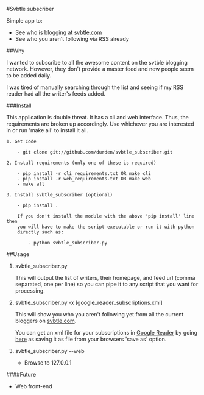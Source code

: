 #Svbtle subscriber

Simple app to:

- See who is blogging at [svbtle.com](http://svbtle.com)
- See who you aren't following via RSS already

##Why

I wanted to subscribe to all the awesome content on the svtble blogging
network.  However, they don't provide a master feed and new people seem to be
added daily.

I was tired of manually searching through the list and seeing if my RSS reader
had all the writer's feeds added.

###Install

This application is double threat.  It has a cli and web interface.  Thus, the
requirements are broken up accordingly.  Use whichever you are interested in or
run 'make all' to install it all.

    1. Get Code

        - git clone git://github.com/durden/svbtle_subscriber.git

    2. Install requirements (only one of these is required)

        - pip install -r cli_requirements.txt OR make cli
        - pip install -r web_requirements.txt OR make web
        - make all

    3. Install svbtle_subscriber (optional)

        - pip install .

        If you don't install the module with the above 'pip install' line then
        you will have to make the script executable or run it with python
        directly such as:

            - python svbtle_subscriber.py

##Usage

1. svbtle_subscriber.py

    This will output the list of writers, their homepage, and feed url (comma
    separated, one per line) so you can pipe it to any script that you want for
    processing.

2. svbtle_subscriber.py -x [google_reader_subscriptions.xml]

    This will show you who you aren't following yet from all the current
    bloggers on [svbtle.com](http://svbtle.com).

    You can get an xml file for your subscriptions in [Google
    Reader](http://reader.google.com) by going
    [here](http://www.google.com/reader/api/0/subscription/list) as saving it as
    file from your browsers 'save as' option.

3. svbtle_subscriber.py --web

    - Browse to 127.0.0.1

####Future

- Web front-end
